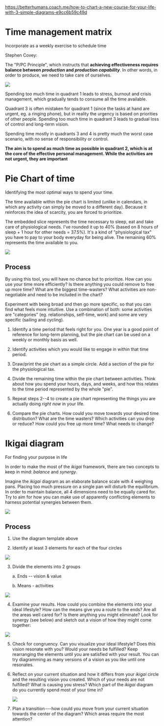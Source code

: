 https://betterhumans.coach.me/how-to-chart-a-new-course-for-your-life-with-3-simple-diagrams-e9cc6b59c49d

Time management matrix
======================

Incorporate as a weekly exercise to schedule time

Stephen Covey:

The "P/PC Principle", which instructs that **achieving effectiveness
requires balance between *production* and *production capability***. In
other words, in order to produce, we need to take care of ourselves.

![](media_How_to_chart_new_course_for_life/media/image1.png)

Spending too much time in quadrant 1 leads to stress, burnout and crisis
management, which gradually tends to consume all the time available.

Quadrant 3 is often mistaken for quadrant 1 (since the tasks at hand are
urgent, eg. a ringing phone), but in reality the urgency is based on
priorities of other people. Spending too much time in quadrant 3 leads
to gradual loss of control and long-term vision.

Spending time mostly in quadrants 3 and 4 is pretty much the worst case
scenario, with no sense of responsibility or control.

**The aim is to spend as much time as possible in quadrant 2, which is
at the core of the effective personal management. While the activities
are not urgent, they are important**

Pie Chart of time
=================

Identifying the most optimal ways to spend your time.

The time available within the pie chart is limited (unlike in calendars,
in which any activity can simply be moved to a different day). Because
it reinforces the idea of scarcity, you are forced to prioritize.

The embedded slice represents the time necessary to sleep, eat and take
care of physiological needs. I've rounded it up to 40% (based on 8 hours
of sleep + 1 hour for other needs = 37.5%). It's a kind of
"physiological tax" you have to pay to your body everyday for being
alive. The remaining 60% represents the time available to you.

![](media_How_to_chart_new_course_for_life/media/image2.png)

Process
-------

By using this tool, you will have no chance but to prioritize. How can
you use your time more efficiently? Is there anything you could remove
to free up more time? What are the biggest time-wasters? What activities
are non-negotiable and need to be included in the chart?

Experiment with being broad and then go more specific, so that you can
find what feels more intuitive. Use a combination of both: some
activities are "categories" (eg. relationships, self-time, work) and
some are very specific (sailing and cycling).

1.  Identify a time period that feels right for you. One year is a good
    point of reference for long-term planning, but the pie chart can be
    used on a weekly or monthly basis as well.

2.  Identify activities which you would like to engage in within that
    time period.

3.  Draw/print the pie chart as a simple circle. Add a section of the
    pie for the physiological tax.

4.  Divide the remaining time within the pie chart between activities.
    Think about how you spend your hours, days, and weeks, and how this
    relates to the time period represented by the whole "pie".

5.  Repeat steps 2--4 to create a pie chart representing the things you
    are actually doing *right now* in your life.

6.  Compare the pie charts. How could you move towards your desired time
    distribution? What are the time wasters? Which activities can you
    drop or reduce? How could you free up more time? What needs to
    change?

Ikigai diagram 
===============

For finding your purpose in life

In order to make the most of the *ikigai* framework, there are two
concepts to keep in mind: *balance* and *synergy*.

Imagine the *ikigai* diagram as an elaborate balance scale with 4
weighing pans. Placing too much pressure on a single pan will disturb
the equilibrium. In order to maintain balance, all 4 dimensions need to
be equally cared for. Try to aim for how you can make use of apparently
conflicting elements to harness potential synergies between them.

![](media_How_to_chart_new_course_for_life/media/image3.png)

Process
-------

1.  Use the diagram template above

2.  Identify at least 3 elements for each of the four circles

![](media_How_to_chart_new_course_for_life/media/image4.png)

3.  Divide the elements into 2 groups

    a.  Ends -- vision & value

    b.  Means - activities

![](media_How_to_chart_new_course_for_life/media/image5.png)

4.  Examine your results. How could you combine the elements into your
    ideal lifestyle? How can the means give you a route to the ends? Are
    all the areas well cared for? Is there anything you might eliminate?
    Look for synergy (see below) and sketch out a vision of how they
    might come together:

![](media_How_to_chart_new_course_for_life/media/image6.png)

5.  Check for congruency. Can you visualize your ideal lifestyle? Does
    this vision resonate with you? Would your needs be fulfilled? Keep
    rearranging the elements until you are satisfied with your result.
    You can try diagramming as many versions of a vision as you like
    until one resonates.

6.  Reflect on your current situation and how it differs from your
    *ikigai* circle and the resulting vision you created. Which of your
    needs are not fulfilled? What is causing you stress? Which part of
    the *ikigai* diagram do you currently spend most of your time in?

    ![](C:\scripts\dirkswiki\docs\Personal_Development\media_How_to_chart_new_course_for_life/media/image7.png)

7.  Plan a transition --- how could you move from your current situation
    towards the center of the diagram? Which areas require the most
    attention?
